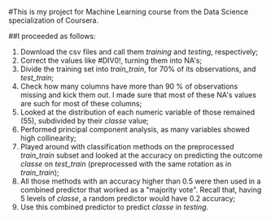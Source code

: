 #This is my project for Machine Learning course from the Data Science specialization of Coursera.

##I proceeded as follows:
1. Download the csv files and call them *training* and *testing*, respectively;
2. Correct the values like #DIV0!, turning them into NA's;
3. Divide the training set into *train_train*, for 70% of its observations, and *test_train*;
4. Check how many columns have more than 90 % of observations missing and kick them out. I made sure that most of these NA's values are such for 
most of these columns;
5. Looked at the distribution of each numeric variable of those remained (55), subdivided by their *classe* value;
6. Performed principal component analysis, as many variables showed high collinearity;
7. Played around with classification methods on the preprocessed *train_train* subset and looked at the accuracy on predicting the outcome *classe* on *test_train* (preprocessed with the same rotation as in *train_train*);
8. All those methods with an accuracy higher than 0.5 were then used in a combined predictor that worked as a "majority vote". Recall that, having 5 levels of *classe*, a random predictor would have 0.2 accuracy;
9. Use this combined predictor to predict *classe* in *testing*.
